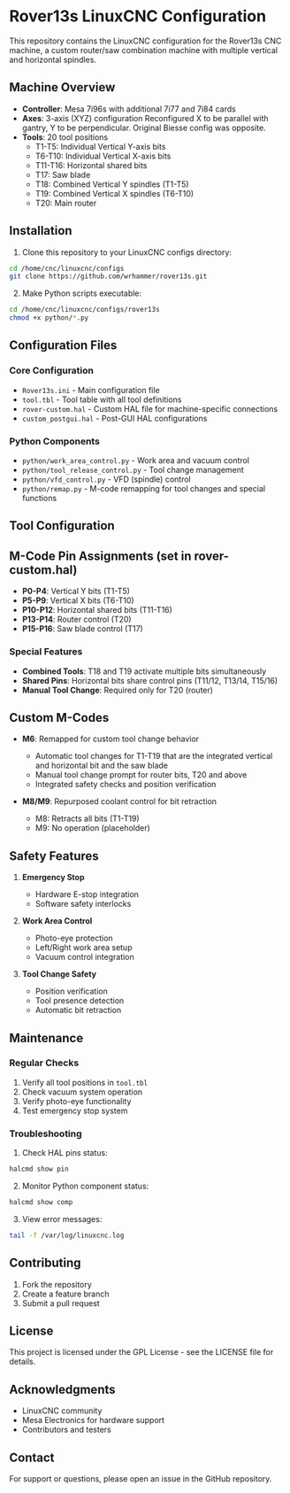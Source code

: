 # Rover13s LinuxCNC Configuration

This repository contains the LinuxCNC configuration for the Rover13s CNC machine, a custom router/saw combination machine with multiple vertical and horizontal spindles.

## Machine Overview

- **Controller**: Mesa 7i96s with additional 7i77 and 7i84 cards
- **Axes**: 3-axis (XYZ) configuration 
            Reconfigured X to be parallel with gantry, Y to be perpendicular. Original Biesse config was opposite.
- **Tools**: 20 tool positions
  - T1-T5: Individual Vertical Y-axis bits
  - T6-T10: Individual Vertical X-axis bits
  - T11-T16: Horizontal shared bits
  - T17: Saw blade
  - T18: Combined Vertical Y spindles (T1-T5)
  - T19: Combined Vertical X spindles (T6-T10)
  - T20: Main router

## Installation

1. Clone this repository to your LinuxCNC configs directory:
```bash
cd /home/cnc/linuxcnc/configs
git clone https://github.com/wrhammer/rover13s.git
```

2. Make Python scripts executable:
```bash
cd /home/cnc/linuxcnc/configs/rover13s
chmod +x python/*.py
```

## Configuration Files

### Core Configuration
- `Rover13s.ini` - Main configuration file
- `tool.tbl` - Tool table with all tool definitions
- `rover-custom.hal` - Custom HAL file for machine-specific connections
- `custom_postgui.hal` - Post-GUI HAL configurations

### Python Components
- `python/work_area_control.py` - Work area and vacuum control
- `python/tool_release_control.py` - Tool change management
- `python/vfd_control.py` - VFD (spindle) control
- `python/remap.py` - M-code remapping for tool changes and special functions

## Tool Configuration

## M-Code Pin Assignments (set in rover-custom.hal)
- **P0-P4**: Vertical Y bits (T1-T5)
- **P5-P9**: Vertical X bits (T6-T10)
- **P10-P12**: Horizontal shared bits (T11-T16)
- **P13-P14**: Router control (T20)
- **P15-P16**: Saw blade control (T17)

### Special Features
- **Combined Tools**: T18 and T19 activate multiple bits simultaneously
- **Shared Pins**: Horizontal bits share control pins (T11/12, T13/14, T15/16)
- **Manual Tool Change**: Required only for T20 (router)

## Custom M-Codes

- **M6**: Remapped for custom tool change behavior
  - Automatic tool changes for T1-T19 that are the integrated vertical and horizontal bit and the saw blade
  - Manual tool change prompt for router bits, T20 and above
  - Integrated safety checks and position verification

- **M8/M9**: Repurposed coolant control for bit retraction
  - M8: Retracts all bits (T1-T19)
  - M9: No operation (placeholder)

## Safety Features

1. **Emergency Stop**
   - Hardware E-stop integration
   - Software safety interlocks

2. **Work Area Control**
   - Photo-eye protection
   - Left/Right work area setup
   - Vacuum control integration

3. **Tool Change Safety**
   - Position verification
   - Tool presence detection
   - Automatic bit retraction

## Maintenance

### Regular Checks
1. Verify all tool positions in `tool.tbl`
2. Check vacuum system operation
3. Verify photo-eye functionality
4. Test emergency stop system

### Troubleshooting
1. Check HAL pins status:
```bash
halcmd show pin
```

2. Monitor Python component status:
```bash
halcmd show comp
```

3. View error messages:
```bash
tail -f /var/log/linuxcnc.log
```

## Contributing

1. Fork the repository
2. Create a feature branch
3. Submit a pull request

## License

This project is licensed under the GPL License - see the LICENSE file for details.

## Acknowledgments

- LinuxCNC community
- Mesa Electronics for hardware support
- Contributors and testers

## Contact

For support or questions, please open an issue in the GitHub repository.
